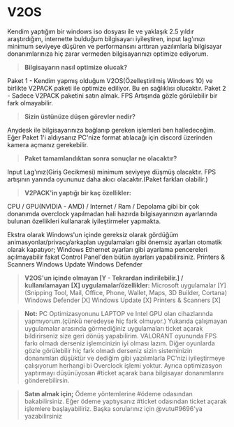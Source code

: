 # V2OS

Kendim yaptığım bir windows iso dosyası ile ve yaklaşık 2.5 yıldır araştırdığım, internette bulduğum bilgisayarı iyileştiren, input lag'ınızı minimum seviyeye düşüren ve performansını arttıran yazılımlarla bilgisayar donanımlarınıza hiç zarar vermeden bilgisayarınızı optimize ediyorum.

> **Bilgisayarın nasıl optimize olucak?**

Paket 1 - Kendim yapmış olduğum V2OS(Özelleştirilmiş Windows 10) ve birlikte V2PACK paketi ile optimize ediliyor. Bu en sağlıklısı olucaktır.
Paket 2 - Sadece V2PACK paketini satın almak. FPS Artışında gözle görülebilir bir fark olmayabilir.

> **Sizin üstünüze düşen görevler nedir?**

Anydesk ile bilgisayarınıza bağlanıp gereken işlemleri ben halledeceğim. Eğer Paket 1'i aldıysanız PC'nize format atılacağı için discord üzerinden kamera açmanız gerekebilir.

> **Paket tamamlandıktan sonra sonuçlar ne olacaktır?**

Input Lag'ınız(Giriş Gecikmesi) minimum seviyeye düşmüş olacaktır.
FPS artışının yanında oyununuz daha akıcı olacaktır.(Paket farkları olabilir.)

> **V2PACK'in yaptığı bir kaç özellikler:**

CPU / GPU(NVIDIA - AMD) / Internet / Ram / Depolama gibi bir çok donanımda overclock yapılmadan hali hazırda bilgisayarınızın ayarlarında bulunan özellikleri kullanarak iyileştirmeler yapmakta.

Ekstra olarak Windows'un içinde gereksiz olarak gördüğüm animasyonlar/privacy/arkaplan uygulamaları gibi önemsiz ayarları otomatik olarak kapatıyor;
Windows Ethernet ayarları gibi ayarlama pencereleri açılmayabilir fakat Control Panel'den bütün ayarları yapabilirsiniz.
Printers & Scanners
Windows Update
Windows Defender

> **V2OS'un içinde olmayan [Y - Tekrardan indirilebilir.] / kullanılamayan [X] uygulamalar/özellikler:**
Microsoft uygulamalar [Y] (Snipping Tool, Mail, Office, Phone, Wallet, Maps, 3D Builder, Cortana)
Windows Defender [X]
Windows Update [X]
Printers & Scanners [X]

> **Not:**
PC Optimizasyonunu LAPTOP ve Intel GPU olan cihazlarında yapmıyorum.(çünkü neredeyse hiç fark olmuyor.)
Yukarıda çalışmayan uygulamalar arasında görmediğiniz uygulamaları ticket açarak bildirirseniz size geri dönüş yapabilirim.
VALORANT oyununda FPS farkı olmadı derseniz işlemcinizin iyi olması lazım.
Diğer oyunlarda gözle görülebilir hiç fark olmadı derseniz sizin sisteminizin donanımları düşüktür ve dediğim gibi yazılımlarla PC'nizi iyileştirmeye çalışıyorum herhangi bi Overclock işlemi yoktur.
Ayrıca optimizasyon yaptırmayı düşünüyosan #ticket açarak bana bilgisayar donanımlarını gönderebilirsin.

> **Satın almak için;**
Ödeme yöntemlerine #ödeme odasından bakabilirsiniz.
Eğer ödeme yaptıysanız #ticket odasından ticket açarak işlemlere başlayabiliriz.
Başka sorularınız için @vutu#9696'ya yazabilirsiniz
